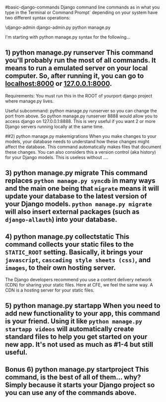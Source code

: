 #basic-django-commands
Django command line commands as in what you type in the Terminal or Command Prompt` depending on your system have two different syntax operations:

\django-admin <command>
django-admin.py <command>
python manage.py <command>

I'm starting with python manage.py <command> syntax for the following...

## 1) python manage.py runserver This command you'll probably run the most of all commands. It means to run a emulated server on your local computer. So, after running it, you can go to [localhost:8000](http://localhost:8000) or [127.0.0.1:8000](http://127.0.0.1:8000).
Requirements: You must run this in the ROOT of yourport django project where manage.py lives.

Useful subcommand: python manage.py runserver <yourport> so you can change the port from above. So python manage.py runserver 8888 would allow you to access django on 127.0.0.1:8888. This is very useful if you want 2 or more Django servers running locally at the same time.

##2) python manage.py makemigrations
When you make changes to your models, your database needs to understand how these changes might affect the database. This command automatically makes files that document these changes. You can also considers this a version control (aka history) for your Django models. This is useless without ....

## 3) python manage.py migrate This command replaces `python manage.py syncdb` in many ways and the main one being that `migrate` means it will update your database to the latest version of your Django models. `python manage.py migrate` will also insert external packages (such as `django-allauth`) into your database.

## 4) python manage.py collectstatic This command collects your static files to the `STATIC_ROOT` setting. Basically, it brings your `javascript`, `cascading style sheets (css)`, and `images`, to their own hosting server.
The Django developers recommend you use a content delivery network (CDN) for sharing your static files. Here at CFE, we feel the same way. A CDN is a hosting server for your static files.

## 5) python manage.py startapp When you need to add new functionality to your app, this command is your friend. Using it like `python manage.py startapp videos` will automatically create standard files to help you get started on your new app. It's not used as much as #1-4 but still useful.
## Bonus 6) python manage.py startproject This command, is the best of all of them... why? Simply because it starts your Django project so you can use any of the commands above.

